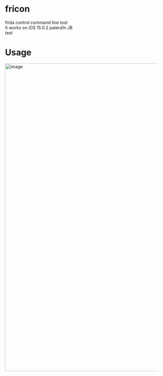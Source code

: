 # fricon
frida control command line tool<br>
It works on iOS 15.0.2 palera1n JB<br>
test

# Usage
<img width="1011" alt="image" src="https://user-images.githubusercontent.com/75507443/208246303-03607e2f-907c-4b0b-aef5-753fb067e016.png">
